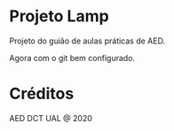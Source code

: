 # Projeto Lamp

Projeto do guião de aulas práticas de AED.

Agora com o git bem configurado.

# Créditos

AED DCT UAL @ 2020